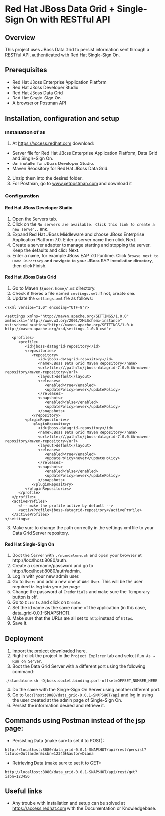 # Red Hat JBoss Data Grid + Single-Sign On with RESTful API

## Overview
This project uses JBoss Data Grid to persist information sent through a RESTful API, authenticated with Red Hat Single-Sign On.

## Prerequisites
* Red Hat JBoss Enterprise Application Platform
* Red Hat JBoss Developer Studio
* Red Hat JBoss Data Grid
* Red Hat Single-Sign On
* A browser or Postman API

## Installation, configuration and setup
### Installation of all 
1. At https://access.redhat.com download: 
* Server file for Red Hat JBoss Enterprise Application Platform, Data Grid and Single-Sign On.
* Jar installer for JBoss Developer Studio.
* Maven Repository for Red Hat JBoss Data Grid.
2. Unzip them into the desired folder.
3. For Postman, go to www.getpostman.com and download it.

### Configuration
#### Red Hat JBoss Developer Studio
1. Open the Servers tab.
2. Click on the `No servers are available. Click this link to create a new server..` link.
3. Expand Red Hat JBoss Middleware and choose JBoss Enterprise Application Platform 7.0. Enter a server name then click Next.
2. Create a server adapter to manage starting and stopping the server. Keep the defaults and click Next.
3. Enter a name, for example JBoss EAP 7.0 Runtime. Click `Browse next to Home Directory` and navigate to your JBoss EAP installation directory, then click Finish.

#### Red Hat JBoss Data Grid
1. Go to Maven `${user.home}/.m2` directory.
2. Check if theres a file named `settings.xml`. If not, create one. 
3. Update the `settings.xml` file as follows:
```
<?xml version="1.0" encoding="UTF-8"?>

<settings xmlns="http://maven.apache.org/SETTINGS/1.0.0" xmlns:xsi="http://www.w3.org/2001/XMLSchema-instance" xsi:schemaLocation="http://maven.apache.org/SETTINGS/1.0.0 http://maven.apache.org/xsd/settings-1.0.0.xsd">

   <profiles>
      <profile>
         <id>jboss-datagrid-repository</id>
         <repositories>
            <repository>
               <id>jboss-datagrid-repository</id>
               <name>JBoss Data Grid Maven Repository</name>
               <url>file:///path/to/jboss-datagrid-7.0.0.GA-maven-repository/maven-repository</url>
               <layout>default</layout>
               <releases>
                  <enabled>true</enabled>
                  <updatePolicy>never</updatePolicy>
               </releases>
               <snapshots>
                  <enabled>false</enabled>
                  <updatePolicy>never</updatePolicy>
               </snapshots>
            </repository>
         <pluginRepositories>
            <pluginRepository>
               <id>jboss-datagrid-repository</id>
               <name>JBoss Data Grid Maven Repository</name>
               <url>file:///path/to/jboss-datagrid-7.0.0.GA-maven-repository/maven-repository</url>
               <layout>default</layout>
               <releases>
                  <enabled>true</enabled>
                  <updatePolicy>never</updatePolicy>
               </releases>
               <snapshots>
                  <enabled>false</enabled>
                  <updatePolicy>never</updatePolicy>
               </snapshots>
            </pluginRepository>
         </pluginRepositories>
      </profile>
   </profiles>
   <activeProfiles>
      <!-- make the profile active by default -->
      <activeProfile>jboss-datagrid-repository</activeProfile>
   </activeProfiles>
</settings>
```
3. Make sure to change the path correctly in the settings.xml file to your Data Grid Server repository.

#### Red Hat Single-Sign On
1. Boot the Server with `./standalone.sh` and open your browser at http://localhost:8080/auth. 
2. Create a username/password and go to http://localhost:8080/auth/admin. 
3. Log in with your new admin user.
4. Go to `Users` and add a new one at `Add User`. This will be the user required to log into your jsp page.
5. Change the password at `Credentials` and make sure the Temporary button is off.
6. Go to `Clients` and click on `Create`.
7. Set the id name as the same name of the application (in this case, data_grid-0.0.1-SNAPSHOT).
8. Make sure that the URLs are all set to `http` instead of `https`. 
9. Save it.

## Deployment 
1. Import the project downloaded here. 
2. Right-click the project in the `Project Explorer` tab and select `Run As → Run on Server`.
3. Boot the Data Grid Server with a different port using the following command: 
```
./standalone.sh -Djboss.socket.binding.port-offset=OFFSET_NUMBER_HERE
```
4. Do the same with the Single-Sign On Server using another different port.
5. Go to `localhost:8080/data_grid-0.0.1-SNAPSHOT/api` and log in using the user created at the admin page of Single-Sign On.
6. Persist the information desired and retrieve it.

## Commands using Postman instead of the jsp page: 
* Persisting Data (make sure to set it to POST):
``` 
http://localhost:8080/data_grid-0.0.1-SNAPSHOT/api/rest/persist?titulo=Outlander&isbn=123456&autor=Diana 
```

* Retrieving Data (make sure to set it to GET):
``` 
http://localhost:8080/data_grid-0.0.1-SNAPSHOT/api/rest/get?isbn=123456
```

## Useful links
* Any trouble with installation and setup can be solved at https://access.redhat.com with the Documentation or Knowledgebase.
